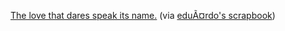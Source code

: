 ---
layout: post
wordpress_id: 787
wordpress_url: http://noesbueno.com/?p=787
date: '2010-09-23 09:44:42 -0500'
date_gmt: '2010-09-23 14:44:42 -0500'
body: |
  <p><a href="http://pi4nobl4ck.tumblr.com/post/1170854807/the-love-that-dares-speak-its-name">The love that dares speak its name.</a> <span class="via">(via <a href="http://eduardos.tumblr.com/">eduÃ¤rdo's scrapbook</a>)</span></p>
---